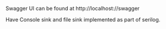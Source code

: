 Swagger UI can be found at http://localhost:/<port/>/swagger

Have Console sink and file sink implemented as part of serilog.
